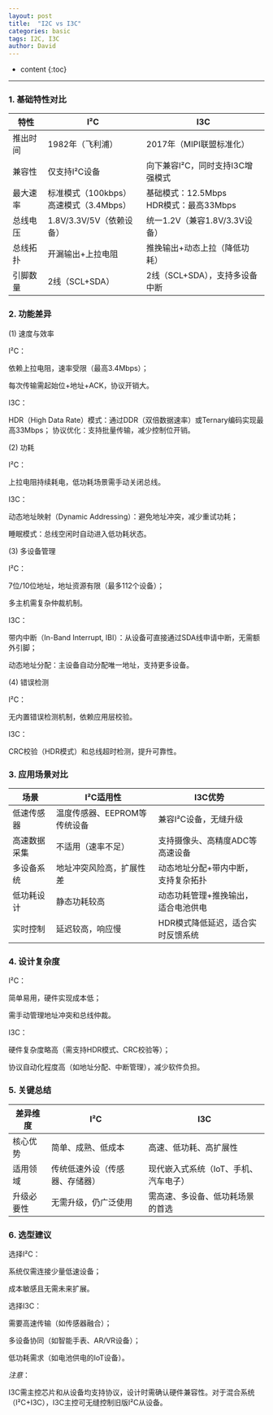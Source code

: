 ```yaml
---
layout: post
title:  "I2C vs I3C"
categories: basic
tags: I2C, I3C
author: David
---
```


* content
{:toc}

---
### 1. 基础特性对比

| 特性 | I²C | I3C |
| --- | --- | --- |
| 推出时间 | 1982年（飞利浦） |2017年（MIPI联盟标准化）|
| 兼容性 | 仅支持I²C设备 | 向下兼容I²C，同时支持I3C增强模式 |
| 最大速率 | 标准模式（100kbps）<br>高速模式（3.4Mbps）| 基础模式：12.5Mbps<br>HDR模式：最高33Mbps |
| 总线电压 | 1.8V/3.3V/5V（依赖设备）|	统一1.2V（兼容1.8V/3.3V设备）|
| 总线拓扑 | 开漏输出+上拉电阻 | 推挽输出+动态上拉（降低功耗）|
| 引脚数量 | 2线（SCL+SDA）| 2线（SCL+SDA），支持多设备中断 |

### 2. 功能差异
(1) 速度与效率

I²C：

依赖上拉电阻，速率受限（最高3.4Mbps）；

每次传输需起始位+地址+ACK，协议开销大。

I3C：

HDR（High Data Rate）模式：通过DDR（双倍数据速率）或Ternary编码实现最高33Mbps；
协议优化：支持批量传输，减少控制位开销。

(2) 功耗

I²C：

上拉电阻持续耗电，低功耗场景需手动关闭总线。

I3C：

动态地址映射（Dynamic Addressing）：避免地址冲突，减少重试功耗；

睡眠模式：总线空闲时自动进入低功耗状态。

(3) 多设备管理

I²C：

7位/10位地址，地址资源有限（最多112个设备）；

多主机需复杂仲裁机制。

I3C：

带内中断（In-Band Interrupt, IBI）：从设备可直接通过SDA线申请中断，无需额外引脚；

动态地址分配：主设备自动分配唯一地址，支持更多设备。

(4) 错误检测

I²C：

无内置错误检测机制，依赖应用层校验。

I3C：

CRC校验（HDR模式）和总线超时检测，提升可靠性。

### 3. 应用场景对比
| 场景 | I²C适用性 | I3C优势 |
| --- | --- | --- |
| 低速传感器 | 温度传感器、EEPROM等传统设备 | 兼容I²C设备，无缝升级 |
| 高速数据采集 | 不适用（速率不足）| 支持摄像头、高精度ADC等高速设备 |
| 多设备系统 | 	地址冲突风险高，扩展性差 | 动态地址分配+带内中断，支持复杂拓扑 |
| 低功耗设计 | 	静态功耗较高 | 动态功耗管理+推挽输出，适合电池供电 |
| 实时控制 | 延迟较高，响应慢 | HDR模式降低延迟，适合实时反馈系统 |

### 4. 设计复杂度
I²C：

简单易用，硬件实现成本低；

需手动管理地址冲突和总线仲裁。

I3C：

硬件复杂度略高（需支持HDR模式、CRC校验等）；

协议自动化程度高（如地址分配、中断管理），减少软件负担。

### 5. 关键总结

| 差异维度 | I²C | I3C |
| --- | --- | --- |
| 核心优势 | 简单、成熟、低成本 | 高速、低功耗、高扩展性 |
| 适用领域 | 传统低速外设（传感器、存储器）| 现代嵌入式系统（IoT、手机、汽车电子）|
| 升级必要性 | 无需升级，仍广泛使用 | 需高速、多设备、低功耗场景的首选|

### 6. 选型建议
选择I²C：

系统仅需连接少量低速设备；

成本敏感且无需未来扩展。

选择I3C：

需要高速传输（如传感器融合）；

多设备协同（如智能手表、AR/VR设备）；

低功耗需求（如电池供电的IoT设备）。

*注意*：

I3C需主控芯片和从设备均支持协议，设计时需确认硬件兼容性。对于混合系统（I²C+I3C），I3C主控可无缝控制旧版I²C从设备。